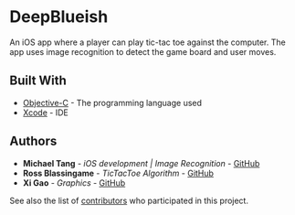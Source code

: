# DeepBlueish

An iOS app where a player can play tic-tac toe against the computer. The app uses image recognition to detect the game board and user moves.

## Built With

* [Objective-C](https://developer.apple.com/library/content/documentation/Cocoa/Conceptual/ProgrammingWithObjectiveC/Introduction/Introduction.html) - The programming language used
* [Xcode](https://developer.apple.com/xcode/) - IDE

## Authors

* **Michael Tang** - *iOS development | Image Recognition* - [GitHub](https://github.com/mita4829)
* **Ross Blassingame** - *TicTacToe Algorithm* - [GitHub](https://github.com/RossBlassingame)
* **Xi Gao** - *Graphics* - [GitHub](https://github.com/d8withf8)

See also the list of [contributors](https://github.com/RossBlassingame/DeepBlueish/graphs/contributors) who participated in this project.
